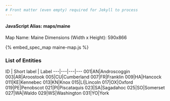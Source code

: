```yaml
---
# Front matter (even empty) required for Jekyll to process
---
```


#### JavaScript Alias: maps/maine

Map Name: Maine
Dimensions (Width x Height): 590x866



{% embed_spec_map maine-map.js %}

### List of Entities

ID | Short label | Label
---|---|---|---
001|AN|Androscoggin
003|AR|Aroostook
005|CU|Cumberland
007|FR|Franklin
009|HA|Hancock
011|KE|Kennebec
013|KN|Knox
015|LI|Lincoln
017|OX|Oxford
019|PE|Penobscot
021|PI|Piscataquis
023|SA|Sagadahoc
025|SO|Somerset
027|WA|Waldo
029|WS|Washington
031|YO|York


